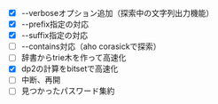 - [x] --verboseオプション追加（探索中の文字列出力機能）
- [x] --prefix指定の対応
- [x] --suffix指定の対応
- [ ] --contains対応（aho corasickで探索）
- [ ] 辞書からtrie木を作って高速化
- [x] dp2の計算をbitsetで高速化
- [ ] 中断、再開
- [ ] 見つかったパスワード集約
